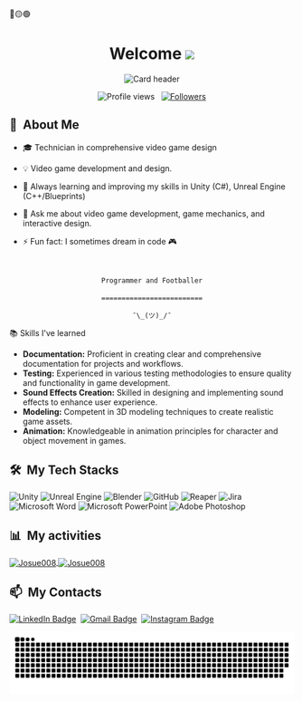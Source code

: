 <div>
🔴🟡🟢

<br>

</div>


<div align="center">
  <h1> Welcome <img width="30px" src="https://raw.githubusercontent.com/iampavangandhi/iampavangandhi/master/gifs/Hi.gif"> </h1>
</div>

<div align="center">
  <img src="https://github.com/user-attachments/assets/71d11a5e-e1fe-42f3-9b06-fb43874340b0" alt="Card header"/>
</div>


<p align="center">
  <img src="https://komarev.com/ghpvc/?username=Josue008&color=blueviolet" alt="Profile views" />
  &nbsp;
  <a href="https://github.com/Josue008?tab=followers">
    <img src="https://img.shields.io/github/followers/Josue008?style=social" alt="Followers" />
  </a>
</p>






<div>

  ## 🧭 &nbsp;About Me

  - 🎓 Technician in comprehensive video game design
  - 💡 Video game development and design. 

  - 🚀 Always learning and improving my skills in Unity (C#), Unreal Engine (C++/Blueprints)

  - 💬 Ask me about video game development, game mechanics, and interactive design.

  - ⚡ Fun fact: I sometimes dream in code 🎮

  <br>
  

</div>


<div align="center">

  `Programmer and Footballer`
  <br>

  `=========================`
  <br>

  `¯\_(ツ)_/¯`
</div>


<div>

 📚 Skills I've learned
 
- **Documentation:** Proficient in creating clear and comprehensive documentation for projects and workflows.
- **Testing:** Experienced in various testing methodologies to ensure quality and functionality in game development.
- **Sound Effects Creation:** Skilled in designing and implementing sound effects to enhance user experience.
- **Modeling:** Competent in 3D modeling techniques to create realistic game assets.
- **Animation:** Knowledgeable in animation principles for character and object movement in games.


</div>


<div>

  ## 🛠️ &nbsp;My Tech Stacks

![Unity](https://img.shields.io/badge/unity-%23000000.svg?style=for-the-badge&logo=unity&logoColor=white)
![Unreal Engine](https://img.shields.io/badge/unrealengine-%23313131.svg?style=for-the-badge&logo=unrealengine&logoColor=white)
![Blender](https://img.shields.io/badge/blender-%23F5792A.svg?style=for-the-badge&logo=blender&logoColor=white)
![GitHub](https://img.shields.io/badge/github-%23121011.svg?style=for-the-badge&logo=github&logoColor=white)
![Reaper](https://img.shields.io/badge/Reaper-white.svg?style=for-the-badge&logo=Reaper&logoColor=%23000000)
![Jira](https://img.shields.io/badge/jira-%230A0FFF.svg?style=for-the-badge&logo=jira&logoColor=white)
![Microsoft Word](https://img.shields.io/badge/Microsoft_Word-2B579A?style=for-the-badge&logo=microsoft-word&logoColor=white)
![Microsoft PowerPoint](https://img.shields.io/badge/Microsoft_PowerPoint-B7472A?style=for-the-badge&logo=microsoft-powerpoint&logoColor=white)
![Adobe Photoshop](https://img.shields.io/badge/adobe%20photoshop-%2331A8FF.svg?style=for-the-badge&logo=adobe%20photoshop&logoColor=white)




</div>


<div>

## 📊 &nbsp;My activities
<a href="https://github.com/Josue008">
  <img width=450 height=170 align="center" alt="Josue008" src="https://github-readme-stats.vercel.app/api?username=Josue008&theme=midnight-purple&show_icons=true&bg_color=0D1117&hide_border=true&count_private=true" />
</a>
<a href="https://github.com/Josue008">
  <img align="center" alt="Josue008" src="https://github-readme-stats.vercel.app/api/top-langs/?username=Josue008&theme=midnight-purple&layout=compact&bg_color=0D1117&hide_border=true&count_private=true" />
</a>


<div>

  ## 📫 &nbsp;My Contacts

  <!-- [![Portfolio Badge](https://img.shields.io/badge/-Portifolio-blueviolet?style=flat-square&logo=Portfolio&logoColor=white)](https://pepyn0.github.io/)&nbsp; -->
  [![LinkedIn Badge](https://img.shields.io/badge/-Josue_Gutierrez-blue?style=flat-square&logo=Linkedin&logoColor=white&link=https://www.linkedin.com/in/josuegutierrez/)](www.linkedin.com/in/josue-gutierrez-a52b4b261)&nbsp;
  [![Gmail Badge](https://img.shields.io/badge/-josue.gutierrez.i98@gmail.com-red?style=flat-square&logo=Gmail&logoColor=white)](mailto:josue.gutierrez.i98@gmail.com)&nbsp;
  [![Instagram Badge](https://img.shields.io/badge/-Jossuegtz_-EB2A08?style=flat-square&logo=Instagram&logoColor=white)](https://www.instagram.com/jossue_gtz/)&nbsp;

</div>


<!-- ![Snake animation](https://github.com/Pepyn0/Pepyn0/blob/output/github-contribution-grid-snake.svg) -->

<p align="center">
  <img  src="https://raw.githubusercontent.com/Elanza-48/Elanza-48/main/resources/img/github-contribution-grid-snake.svg"
    alt="example" />
</p>

<!-- ## 📚 &nbsp;My Projects -->


